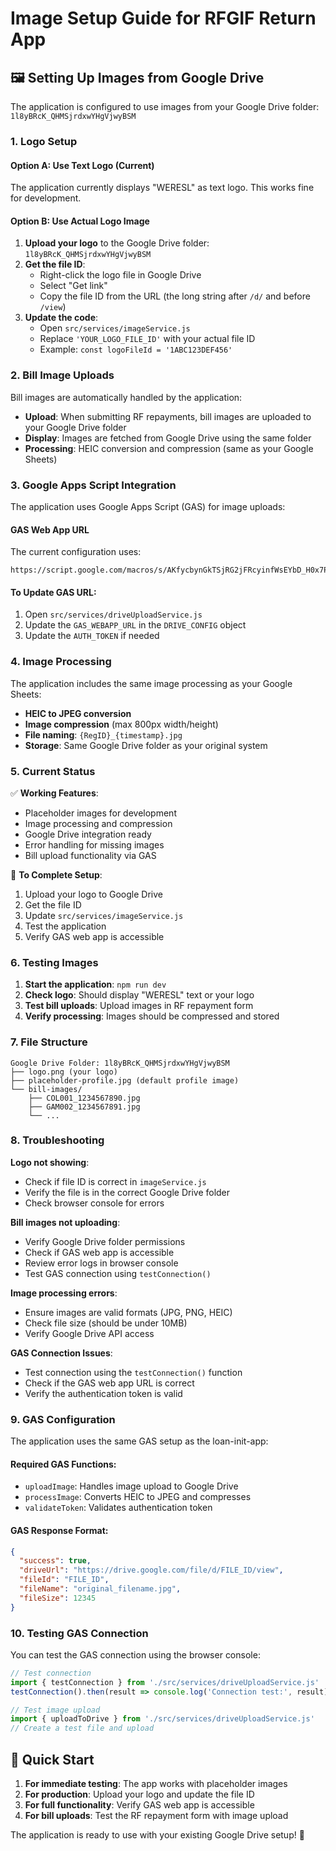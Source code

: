 # Image Setup Guide for RFGIF Return App

## 🖼️ **Setting Up Images from Google Drive**

The application is configured to use images from your Google Drive folder: `1l8yBRcK_QHMSjrdxwYHgVjwyBSM`

### **1. Logo Setup**

#### Option A: Use Text Logo (Current)
The application currently displays "WERESL" as text logo. This works fine for development.

#### Option B: Use Actual Logo Image
1. **Upload your logo** to the Google Drive folder: `1l8yBRcK_QHMSjrdxwYHgVjwyBSM`
2. **Get the file ID**:
   - Right-click the logo file in Google Drive
   - Select "Get link"
   - Copy the file ID from the URL (the long string after `/d/` and before `/view`)
3. **Update the code**:
   - Open `src/services/imageService.js`
   - Replace `'YOUR_LOGO_FILE_ID'` with your actual file ID
   - Example: `const logoFileId = '1ABC123DEF456'`

### **2. Bill Image Uploads**

Bill images are automatically handled by the application:
- **Upload**: When submitting RF repayments, bill images are uploaded to your Google Drive folder
- **Display**: Images are fetched from Google Drive using the same folder
- **Processing**: HEIC conversion and compression (same as your Google Sheets)

### **3. Google Apps Script Integration**

The application uses Google Apps Script (GAS) for image uploads:

#### **GAS Web App URL**
The current configuration uses:
```
https://script.google.com/macros/s/AKfycbynGkTSjRG2jFRcyinfWsEYbD_H0x7Pfl_DEZuJmuh2BfxpuCM_T3AxpHvKVNJ7N4Le5Q/exec
```

#### **To Update GAS URL**:
1. Open `src/services/driveUploadService.js`
2. Update the `GAS_WEBAPP_URL` in the `DRIVE_CONFIG` object
3. Update the `AUTH_TOKEN` if needed

### **4. Image Processing**

The application includes the same image processing as your Google Sheets:
- **HEIC to JPEG conversion**
- **Image compression** (max 800px width/height)
- **File naming**: `{RegID}_{timestamp}.jpg`
- **Storage**: Same Google Drive folder as your original system

### **5. Current Status**

✅ **Working Features**:
- Placeholder images for development
- Image processing and compression
- Google Drive integration ready
- Error handling for missing images
- Bill upload functionality via GAS

🔄 **To Complete Setup**:
1. Upload your logo to Google Drive
2. Get the file ID
3. Update `src/services/imageService.js`
4. Test the application
5. Verify GAS web app is accessible

### **6. Testing Images**

1. **Start the application**: `npm run dev`
2. **Check logo**: Should display "WERESL" text or your logo
3. **Test bill uploads**: Upload images in RF repayment form
4. **Verify processing**: Images should be compressed and stored

### **7. File Structure**

```
Google Drive Folder: 1l8yBRcK_QHMSjrdxwYHgVjwyBSM
├── logo.png (your logo)
├── placeholder-profile.jpg (default profile image)
└── bill-images/
    ├── COL001_1234567890.jpg
    ├── GAM002_1234567891.jpg
    └── ...
```

### **8. Troubleshooting**

**Logo not showing**:
- Check if file ID is correct in `imageService.js`
- Verify the file is in the correct Google Drive folder
- Check browser console for errors

**Bill images not uploading**:
- Verify Google Drive folder permissions
- Check if GAS web app is accessible
- Review error logs in browser console
- Test GAS connection using `testConnection()`

**Image processing errors**:
- Ensure images are valid formats (JPG, PNG, HEIC)
- Check file size (should be under 10MB)
- Verify Google Drive API access

**GAS Connection Issues**:
- Test connection using the `testConnection()` function
- Check if the GAS web app URL is correct
- Verify the authentication token is valid

### **9. GAS Configuration**

The application uses the same GAS setup as the loan-init-app:

#### **Required GAS Functions**:
- `uploadImage`: Handles image upload to Google Drive
- `processImage`: Converts HEIC to JPEG and compresses
- `validateToken`: Validates authentication token

#### **GAS Response Format**:
```json
{
  "success": true,
  "driveUrl": "https://drive.google.com/file/d/FILE_ID/view",
  "fileId": "FILE_ID",
  "fileName": "original_filename.jpg",
  "fileSize": 12345
}
```

### **10. Testing GAS Connection**

You can test the GAS connection using the browser console:

```javascript
// Test connection
import { testConnection } from './src/services/driveUploadService.js'
testConnection().then(result => console.log('Connection test:', result))

// Test image upload
import { uploadToDrive } from './src/services/driveUploadService.js'
// Create a test file and upload
```

## 🎯 **Quick Start**

1. **For immediate testing**: The app works with placeholder images
2. **For production**: Upload your logo and update the file ID
3. **For full functionality**: Verify GAS web app is accessible
4. **For bill uploads**: Test the RF repayment form with image upload

The application is ready to use with your existing Google Drive setup! 🚀 